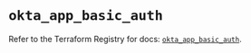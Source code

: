 # `okta_app_basic_auth`

Refer to the Terraform Registry for docs: [`okta_app_basic_auth`](https://registry.terraform.io/providers/okta/okta/4.17.0/docs/resources/app_basic_auth).
